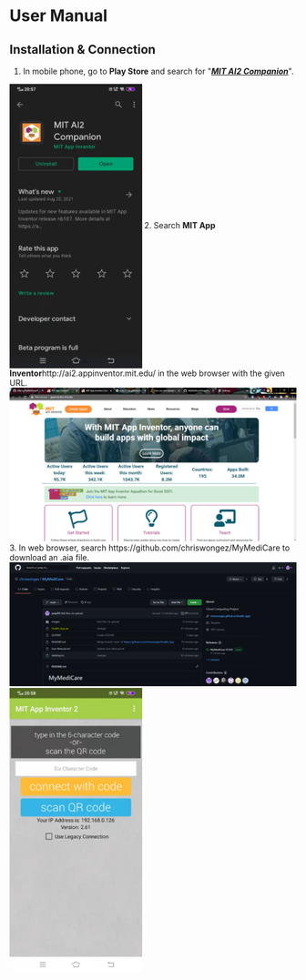 # User Manual
## Installation & Connection
1. In mobile phone, go to <b>Play Store</b> and search for "<u><i><b>MIT AI2 Companion</b></i></u>".
<img align="center" src="/images/mit1.jpg" height="500" />
2. Search <b>MIT App Inventor</b>http://ai2.appinventor.mit.edu/ in the web browser with the given URL.
<img src="/images/mit3.png" width="700"/>
3. In web browser, search https://github.com/chriswongez/MyMediCare to download an .aia file.
<img src="/images/mit4.png" />
<img align="center" src="/images/mit2.jpg" height="500" />
